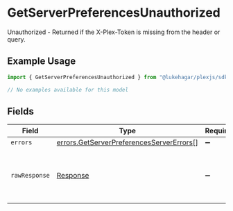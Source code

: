 # GetServerPreferencesUnauthorized

Unauthorized - Returned if the X-Plex-Token is missing from the header or query.

## Example Usage

```typescript
import { GetServerPreferencesUnauthorized } from "@lukehagar/plexjs/sdk/models/errors";

// No examples available for this model
```

## Fields

| Field                                                                                                       | Type                                                                                                        | Required                                                                                                    | Description                                                                                                 |
| ----------------------------------------------------------------------------------------------------------- | ----------------------------------------------------------------------------------------------------------- | ----------------------------------------------------------------------------------------------------------- | ----------------------------------------------------------------------------------------------------------- |
| `errors`                                                                                                    | [errors.GetServerPreferencesServerErrors](../../../sdk/models/errors/getserverpreferencesservererrors.md)[] | :heavy_minus_sign:                                                                                          | N/A                                                                                                         |
| `rawResponse`                                                                                               | [Response](https://developer.mozilla.org/en-US/docs/Web/API/Response)                                       | :heavy_minus_sign:                                                                                          | Raw HTTP response; suitable for custom response parsing                                                     |